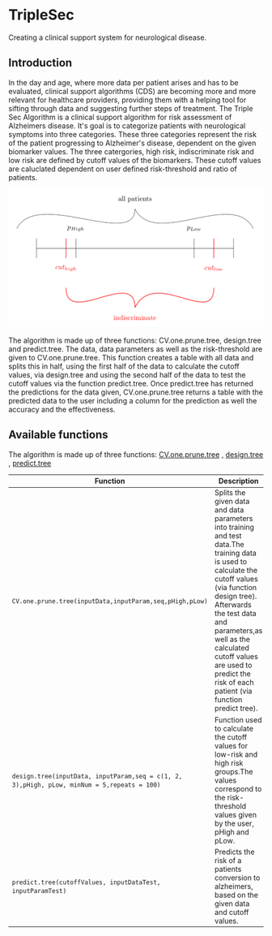 # TripleSec
Creating a clinical support system for neurological disease.

## Introduction
In the day and age, where more data per patient arises and has to be evaluated, clinical support algorithms (CDS) are becoming more and more relevant for healthcare providers, providing them with a helping tool for sifting through data and suggesting further steps of treatment.
The Triple Sec Algorithm is a clinical support algorithm for risk assessment of Alzheimers disease.
It's goal is to categorize patients with neurological symptoms into three 
categories. These three categories represent the risk of the patient progressing 
to Alzheimer's disease, dependent on the given biomarker values.
The three catergories, high risk, indiscriminate risk and low risk are defined by 
cutoff values of the biomarkers. These cutoff values are caluclated
dependent on user defined risk-threshold and ratio of patients.

![alt text](https://github.com/zaynabhammoud/TripleSec/blob/KAP/img/principle.png "principle")

The algorithm is made up of three functions: CV.one.prune.tree, design.tree and predict.tree.
The data, data parameters as well as the risk-threshold are given to CV.one.prune.tree. 
This function creates a table with all data and splits this in half, using the first half of the data to calculate the cutoff values, via 
design.tree and using the second half of the data to test the cutoff values via the function predict.tree.
Once predict.tree has returned the predictions for the data given, CV.one.prune.tree returns a table with the predicted data to the user including
a column for the prediction as well the accuracy and the effectiveness.

<!---# ## Publication
# More information and references can be found in the following papers:--->

## Available functions
The algorithm is made up of three functions: 
[CV.one.prune.tree](https://github.com/zaynabhammoud/TripleSec/blob/KAP/R/Code_CV_one_prune_tree.R) , 
[design.tree](https://github.com/zaynabhammoud/TripleSec/blob/KAP/R/Code_design_tree.R) ,
[predict.tree](Code_predict_tree.R)


| Function |Description|
| --------------- |-----------|
|`CV.one.prune.tree(inputData,inputParam,seq,pHigh,pLow)`|Splits the given data and data parameters into training and test data.The training data is used to calculate the cutoff values (via function design tree). Afterwards the test data and parameters,as well as the calculated cutoff values are used to predict the risk of each patient (via function predict tree).|
|`design.tree(inputData, inputParam,seq = c(1, 2, 3),pHigh, pLow, minNum = 5,repeats = 100)`|Function used to calculate the cutoff values for low-risk and high risk groups.The values correspond to the risk-threshold values given by the user, pHigh and pLow.|
|`predict.tree(cutoffValues, inputDataTest, inputParamTest)`| Predicts the risk of a patients conversion to alzheimers, based on the given data and cutoff values.|
